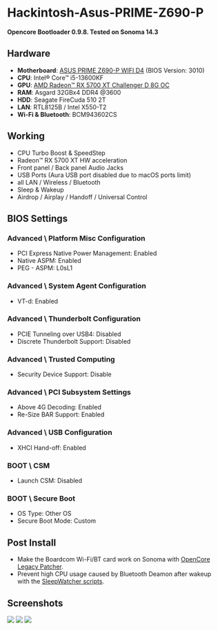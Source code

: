 # Hackintosh-Asus-PRIME-Z690-P

**Opencore Bootloader 0.9.8. Tested on Sonoma 14.3**



## Hardware
* **Motherboard**: [ASUS PRIME Z690-P WIFI D4](https://www.asus.com/motherboards-components/motherboards/prime/prime-z690-p-wifi-d4/) (BIOS Version: 3010)
* **CPU**:  Intel® Core™ i5-13600KF
* **GPU**: [AMD Radeon™ RX 5700 XT Challenger D 8G OC](https://www.asrock.com/Graphics-Card/AMD/Radeon%20RX%205700%20XT%20Challenger%20D%208G%20OC/)
* **RAM**: Asgard 32GBx4 DDR4 @3600 
* **HDD**: Seagate FireCuda 510 2T
* **LAN**: RTL8125B / Intel X550-T2
* **Wi-Fi & Bluetooth**: BCM943602CS



## Working
* CPU Turbo Boost & SpeedStep
* Radeon™ RX 5700 XT HW acceleration
* Front panel / Back panel Audio Jacks
* USB Ports (Aura USB port disabled due to macOS ports limit)
* all LAN / Wireless / Bluetooth
* Sleep & Wakeup
* Airdrop / Airplay / Handoff / Universal Control



## BIOS Settings
### Advanced \ Platform Misc Configuration
* PCI Express Native Power Management: Enabled
* Native ASPM: Enabled
* PEG - ASPM: L0sL1
### Advanced \ System Agent Configuration
* VT-d: Enabled
### Advanced \ Thunderbolt Configuration
* PCIE Tunneling over USB4: Disabled
* Discrete Thunderbolt Support: Disabled
### Advanced \ Trusted Computing
* Security Device Support: Disable
### Advanced \ PCI Subsystem Settings
* Above 4G Decoding: Enabled
* Re-Size BAR Support: Enabled
### Advanced \ USB Configuration
* XHCI Hand-off: Enabled

### BOOT \ CSM
* Launch CSM: Disabled
### BOOT \ Secure Boot
* OS Type: Other OS
* Secure Boot Mode: Custom



## Post Install
* Make the Boardcom Wi-Fi/BT card work on Sonoma with [OpenCore Legacy Patcher](https://github.com/dortania/OpenCore-Legacy-Patcher).
* Prevent high CPU usage caused by Bluetooth Deamon after wakeup with the [SleepWatcher scripts](https://gist.github.com/webleon/8de3632a3d21fe1a670a9563703c45f2).




  
## Screenshots
![](https://github.com/webleon/Hackintosh-Asus-PRIME-Z690-P/blob/main/images/systeminfo.png) 
![](https://github.com/webleon/Hackintosh-Asus-PRIME-Z690-P/blob/main/images/geekbench6.png)
![](https://github.com/webleon/Hackintosh-Asus-PRIME-Z690-P/blob/main/images/cinebenchR23.png)
